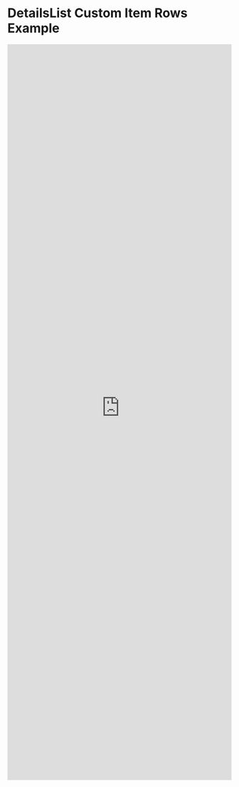 # DetailsList Custom Item Rows Example

<iframe 
    title='DetailsList Custom Item Rows Example'
    src='https://fabricweb.z5.web.core.windows.net/pr-deploy-site/refs/heads/master/fabric-website-resources/dist/index.html#/examples/detailslist/customitemrows?docsExample=true'
    frameborder='no'
    height='1650'
    style='width: 100%;'
>